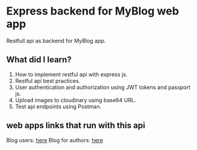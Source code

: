 # Express backend for MyBlog web app

Restfull api as backend for MyBlog app.

## What did I learn?

1. How to implement restful api with express js.
2. Restful api best practices.
3. User authentication and authorization using JWT tokens and passport js.
4. Upload images to cloudinary using base64 URL.
5. Test api endpoints using Postman.

## web apps links that run with this api

Blog users: [here](https://krimo-blog.netlify.app/)
Blog for authors: [here](https://author-krimo-blog.netlify.app/)
